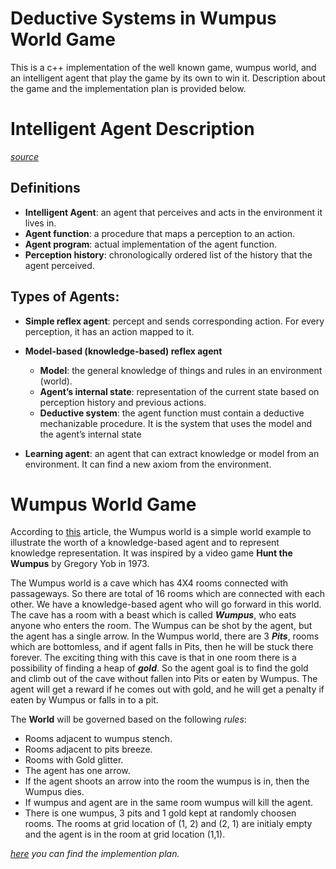 # Deductive Systems in Wumpus World Game
This is a c++ implementation of the well known game, wumpus world, and an intelligent agent that play the game by its own to win it.
Description about the game and the implementation plan is provided below.

# Intelligent Agent Description
[_source_](https://github.com//Bemhreth/intelligent-agent/blob/master/README.md#intelligent-agent-desciption)

## Definitions

- __Intelligent Agent__:  an agent that perceives and acts in the environment it lives in.
- __Agent function__: a procedure that maps a perception to an action.
- __Agent program__: actual implementation of the agent function.
- __Perception history__: chronologically ordered list of the history that the agent perceived. 

## Types of Agents:

- __Simple reflex agent__: percept and sends corresponding action. For every perception, it has an action mapped to it.
- __Model-based (knowledge-based) reflex agent__
  - __Model__: the general knowledge of things and rules in an environment (world).
  - __Agent’s internal state__: representation of the current state based on perception history and previous actions.
  - __Deductive system__: the agent function must contain a deductive mechanizable procedure. It is the system that uses the model and the agent’s internal state

- __Learning agent__: an agent that can extract knowledge or model from an environment. It can find a new axiom from the environment.

# Wumpus World Game

According to [this](https://www.javatpoint.com/the-wumpus-world-in-artificial-intelligence) article,
the Wumpus world is a simple world example to illustrate the worth of a knowledge-based agent and to represent knowledge 
representation. It was inspired by a video game **Hunt the Wumpus** by Gregory Yob in 1973.

The Wumpus world is a cave which has 4X4 rooms connected with passageways. So there are total of 16 rooms which are connected 
with each other. We have a knowledge-based agent who will go forward in this world. The cave has a room with a beast which is 
called _**Wumpus**_, who eats anyone who enters the room. The Wumpus can be shot by the agent, but the agent has a single arrow. In 
the Wumpus world, there are 3 _**Pits**_, rooms which are bottomless, and if agent falls in Pits, then he will be stuck there 
forever. The exciting thing with this cave is that in one room there is a possibility of finding a heap of _**gold**_. So the agent 
goal is to find the gold and climb out of the cave without fallen into Pits or eaten by Wumpus. The agent will get a reward 
if he comes out with gold, and he will get a penalty if eaten by Wumpus or falls in to a pit.

The **World** will be governed based on the following _rules_:
- Rooms adjacent to wumpus stench.
- Rooms adjacent to pits breeze.
- Rooms with Gold glitter.
- The agent has one arrow.
- If the agent shoots an arrow into the room the wumpus is in, then the Wumpus dies.
- If wumpus and agent are in the same room wumpus will kill the agent. 
- There is one wumpus, 3 pits and 1 gold kept at randomly choosen rooms. The rooms at grid location of (1, 2) and
(2, 1) are initialy empty and the agent is in the room at grid location (1,1).

[_here_](https://github.com/joejnke/Deductive_systems/blob/master/wumpus_world/components/README.md) _you can find the implemention plan._